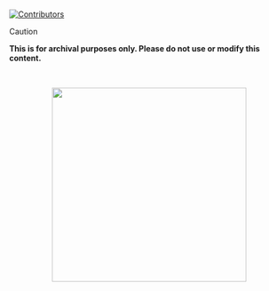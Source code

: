 # 

[![Contributors](https://contrib.rocks/image?repo=mylinuxforwork/dotfiles)](https://github.com/mylinuxforwork/dotfiles/graphs/contributors)


> [!CAUTION]
> **This is for archival purposes only. Please do not use or modify this content.**

<br>

<p align="center">
<a href="https://discord.com/invite/8NJWstnUHd">
<img src="https://invidget.switchblade.xyz/8NJWstnUHd" width="350">
</a>
</p>

